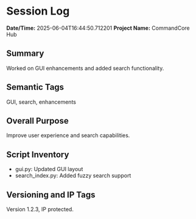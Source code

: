 
# Session Log

**Date/Time:** 2025-06-04T16:44:50.712201
**Project Name:** CommandCore Hub

## Summary
Worked on GUI enhancements and added search functionality.

## Semantic Tags
GUI, search, enhancements

## Overall Purpose
Improve user experience and search capabilities.

## Script Inventory
- gui.py: Updated GUI layout
- search_index.py: Added fuzzy search support

## Versioning and IP Tags
Version 1.2.3, IP protected.
    
